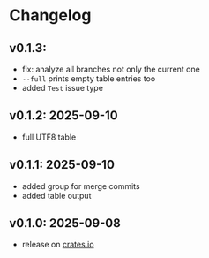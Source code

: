 # Changelog

## v0.1.3:
- fix: analyze all branches not only the current one
- `--full` prints empty table entries too
- added `Test` issue type

## v0.1.2: 2025-09-10
- full UTF8 table

## v0.1.1: 2025-09-10
- added group for merge commits
- added table output

## v0.1.0: 2025-09-08
- release on [crates.io](https://crates.io/crates/git-today)
